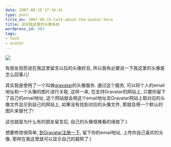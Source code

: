 ```yaml
---
date: 2007-08-15 17:34:41
type: post
title_en: 2007-08-15-talk-about-the-avatar-here
title: 说说我这里的头像系统
wordpress_id: 383
tags:
- tech
- avatar
---
```


![](http://site.gravatar.com/images/common/top/logo.gif)

有朋友抱怨说在我这里留言以后的头像好丑, 所以我有必要说一下我这里的头像是怎么回事儿!

其实我是使用了一个叫做[gravatar](http://site.gravatar.com/)的头像服务. 通过这个服务, 可以将个人的email地址和一个头像的图片进行关联, 这样一来, 在支持Gravatar的网站上, 只要你留下了自己的email地址, 这个网站就会用这个email地址去Gravatar网站上取对应的头像文件显示到自己的网站上, 如果没有找到对应的头像文件, 那就会用一个默认的图片来替代了!

这也就是为什么有的朋友留言后, 自己的头像很难看的缘故了:)

想要修改很简单, [到Gravatar注册一下](http://site.gravatar.com/signup), 留下你的email地址, 上传你自己喜欢的头像, 那样在我这里就可以显示自己的靓照了:)

